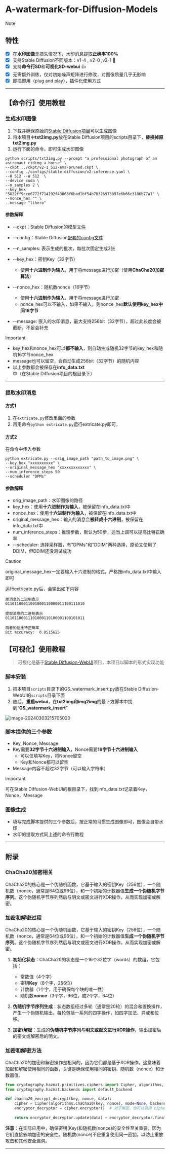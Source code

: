 # A-watermark-for-Diffusion-Models

> [!NOTE]

 

## 特性

- [x] 在**水印图像**无损失情况下，水印消息提取**正确率100%**
- [x] 支持Stable Diffusion不同版本：v1-4 , v2-0 ,v2-1 :tada:
- [x] 支持**命令行SD**和**可视化SD-webui** :+1:
- [x] 无需额外训练，仅对初始噪声矩阵进行修改，对图像质量几乎无影响
- [x] 即插即用（plug and play），插件化使用方式

-----------






## 【命令行】使用教程

### 生成水印图像

1. 下载并确保原始的[Stable Diffusion项目](https://github.com/Stability-AI/stablediffusion)可以生成图像
2. 将本项目中**txt2img.py**放在Stable Diffusion项目的scripts目录下，**替换掉原txt2img.py**
3. 运行下面的命令，即可生成水印图像

```shell
python scripts/txt2img.py --prompt "a professional photograph of an astronaut riding a horse" \
--ckpt ../ckpt/v2-1_512-ema-pruned.ckpt \
--config ./configs/stable-diffusion/v2-inference.yaml \
--H 512 --W 512  \
--device cuda \
--n_samples 2 \
--key_hex "5822ff9cce6772f714192f43863f6bad1bf54b78326973897e6b66c3186b77a7" \
--nonce_hex "" \
--message "lthero"
```

 



#### 参数解释

* --ckpt：Stable Diffusion的[模型文件](https://huggingface.co/stabilityai/stable-diffusion-2-1/tree/main)

* --config：Stable Diffusion[配套的config文件](https://github.com/Stability-AI/stablediffusion/tree/main/configs/stable-diffusion)

* --n_samples: 表示生成的批次，每批次固定生成3张

* --key_hex：密钥Key（32字节）
  * 使用**十六进制作为输入**，用于将message进行加密（使用**ChaCha20加密算法**）
  
* --nonce_hex：随机数nonce（16字节）
  * 使用**十六进制作为输入**，用于将message进行加密
  * nonce_hex可以不输入，如果不输入，则nonce_hex**默认使用key_hex中间16字节**
  
* --message: 嵌入的水印消息，最大支持256bit（32字节），超过此长度会被截断，不足会补充

  

 

> [!important]
>
> * key_hex和nonce_hex可以**都不输入**，则自动生成随机32字节的key_hex和随机16字节nonce_hex
> * message也可以留空，会自动生成256bit（32字节）的随机内容
> * 以上参数都会被保存在**info_data.txt**中（在Stable Diffusion项目的根目录下）



------



### 提取水印消息

#### 方式1

1. 在`extricate.py`修改里面的参数
2. 再用命令`python extricate.py`运行extricate.py即可，

#### 方式2

在命令中传入参数

```shell
python extricate.py --orig_image_path "path_to_image.png" \
--key_hex "xxxxxxxxxx" \
--original_message_hex "xxxxxxxxxxxxx" \
--num_inference_steps 50
--scheduler "DPMs"
```

#### 参数解释

* orig_image_path：水印图像的路径
* key_hex：使用**十六进制作为输入**，被保留在info_data.txt中
* nonce_hex：使用**十六进制作为输入**，被保留在info_data.txt中
* original_message_hex：输入的消息会**被转成十六进制**，被保留在info_data.txt中
* num_inference_steps：推理步数，默认为50步，适当上调可以提高比特正确率
* --scheduler: 选择采样器，有"DPMs"和"DDIM"两种选择，原论文使用了DDIM，但DDIM还没测试成功

> [!caution]
>
> original_message_hex一定要输入十六进制的格式，严格按info_data.txt中输入即可

 

运行extricate.py后，会输出如下内容

```shell
原消息的二进制表示
01101100011001000110000011100111010
 
提取消息的二进制表示
01101100011101000110100001100101011
 
两者的位比特正确率
Bit accuracy:  0.8515625
```



## 【可视化】使用教程

> 可视化是基于[Stable Diffusion-WebUI](https://github.com/AUTOMATIC1111/stable-diffusion-webui)项目，本项目以脚本的形式实现功能

### 脚本安装

1. 把本项目`scripts`目录下的GS_watermark_insert.py放在Stable Diffusion-WebUI的`scripts`目录下面
2. 随后，**重启webui**，在**txt2img和img2img**的最下方脚本中找到“**GS_watermark_insert**”

![image-20240303215705020](https://cdn.lthero.cn/post_images/course/ML/image-20240303215705020.png)

### 脚本提供的三个参数

* Key, Nonce, Message
* Key需要**32字节十六进制输入**，Nonce需要**16字节十六进制输入**
  * 可以仅填写Key，将Nonce留空
  * Key和Nonce都可以留空
* Message内容不超过32字节（可以输入字符串）

> [!important]
>
> 可在Stable Diffusion-WebUI的根目录下，找到info_data.txt记录着Key，Nonce，Message

### 图像生成

* 填写完成脚本提供的三个参数后，按正常的习惯生成图像即可，图像会自带水印
* 水印的提取方式同上述的命令行教程



------



## 附录

### ChaCha20加密相关

ChaCha20的核心是一个伪随机函数，它基于输入的密钥Key（256位），一个随机数（nonce，通常是64位或96位），和一个初始的计数器值**生成一个伪随机字节序列**。这个伪随机字节序列然后与明文或密文进行XOR操作，从而实现加密或解密。

### 加密和解密过程

ChaCha20的核心是一个伪随机函数，它基于输入的密钥Key（256位），一个随机数（nonce，通常是64位或96位），和一个初始的计数器值**生成一个伪随机字节序列**。这个伪随机字节序列然后与明文或密文进行XOR操作，从而实现加密或解密。

1. **初始化状态**：ChaCha20的状态是一个16个32位字（words）的数组，它包括：
   - 常数值（4个字）
   - 密钥**Key**（8个字，256位）
   - 计数器（1个字，用于确保每个块的唯一性）
   - 随机数**nonce**（3个字，96位，或2个字，64位）

2. **伪随机字节序列生成**：状态数组经过多轮（通常是20轮）的混合和置换操作，产生一个伪随机输出。每轮包括一系列的四字操作，如四字加法、异或和位移。

3. **加密/解密**：生成的**伪随机字节序列**与**明文或密文进行XOR操作**，输出加密后的密文或解密后的明文。

### 加密和解密方法

ChaCha20的加密和解密操作是相同的，因为它们都是基于XOR操作。这意味着加密和解密使用相同的函数，关键是确保使用相同的密钥、随机数（nonce）和计数器值。

```python
from cryptography.hazmat.primitives.ciphers import Cipher, algorithms, modes
from cryptography.hazmat.backends import default_backend

def chacha20_encrypt_decrypt(key, nonce, data):
    cipher = Cipher(algorithms.ChaCha20(key, nonce), mode=None, backend=default_backend())
    encryptor_decryptor = cipher.encryptor()  # 对于解密，也可以调用 cipher.decryptor()
    
    return encryptor_decryptor.update(data) + encryptor_decryptor.finalize()
```

**注意**：在实际应用中，确保密钥(Key)和随机数(nonce)的安全性至关重要，因为它们直接影响加密的安全性。随机数(nonce)不应重复使用同一密钥，以防止重放攻击和其他安全漏洞。



-----------

